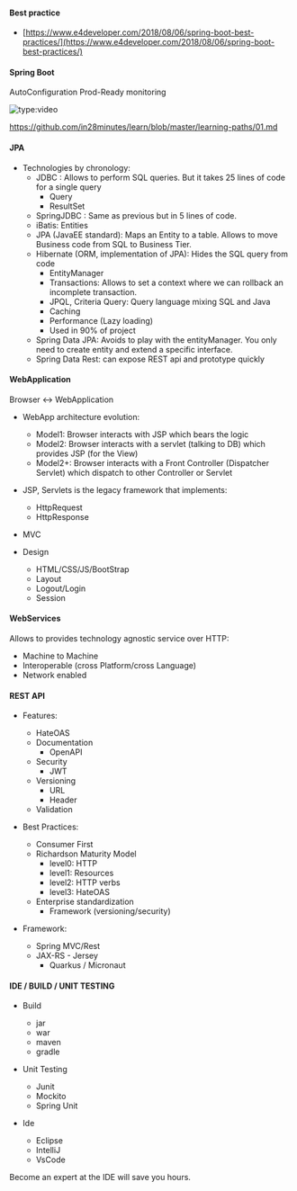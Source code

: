 #### Best practice

- [https://www.e4developer.com/2018/08/06/spring-boot-best-practices/](https://www.e4developer.com/2018/08/06/spring-boot-best-practices/)

#### Spring Boot

AutoConfiguration
Prod-Ready monitoring

![type:video](https://www.youtube.com/embed/W_E6iSTBqNs)

https://github.com/in28minutes/learn/blob/master/learning-paths/01.md

#### JPA

- Technologies by chronology:
  - JDBC : Allows to perform SQL queries. But it takes 25 lines of code for a single query
      - Query
      - ResultSet
  - SpringJDBC : Same as previous but in 5 lines of code.
  - iBatis: Entities
  - JPA (JavaEE standard): Maps an Entity to a table. Allows to move Business code from SQL to Business Tier.
  - Hibernate (ORM, implementation of JPA): Hides the SQL query from code
      - EntityManager
      - Transactions: Allows to set a context where we can rollback an incomplete transaction.
      - JPQL, Criteria Query: Query language mixing SQL and Java
      - Caching
      - Performance (Lazy loading)
      - Used in 90% of project
  - Spring Data JPA: Avoids to play with the entityManager. You only need to create entity and extend a specific interface.
  - Spring Data Rest: can expose REST api and prototype quickly

#### WebApplication

Browser <-> WebApplication

- WebApp architecture evolution:
  - Model1: Browser interacts with JSP which bears the logic
  - Model2: Browser interacts with a servlet (talking to DB) which provides JSP (for the View)
  - Model2+: Browser interacts with a Front Controller (Dispatcher Servlet) which dispatch to other Controller or Servlet

- JSP, Servlets is the legacy framework that implements:
    - HttpRequest
    - HttpResponse
- MVC
- Design
    - HTML/CSS/JS/BootStrap
    - Layout
    - Logout/Login
    - Session

#### WebServices

Allows to provides technology agnostic service over HTTP:
- Machine to Machine
- Interoperable (cross Platform/cross Language)
- Network enabled

#### REST API

- Features:
  - HateOAS
  - Documentation
      - OpenAPI
  - Security
      - JWT
  - Versioning
      - URL
      - Header
  - Validation

- Best Practices:
  - Consumer First
  - Richardson Maturity Model
      - level0: HTTP
      - level1: Resources
      - level2: HTTP verbs
      - level3: HateOAS  
  - Enterprise standardization
      - Framework (versioning/security)

- Framework:
  - Spring MVC/Rest
  - JAX-RS - Jersey
      - Quarkus / Micronaut

#### IDE / BUILD / UNIT TESTING

- Build
  - jar
  - war
  - maven
  - gradle

- Unit Testing
  - Junit
  - Mockito
  - Spring Unit

- Ide
  - Eclipse
  - IntelliJ
  - VsCode

Become an expert at the IDE will save you hours.

